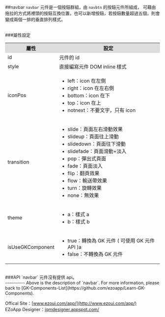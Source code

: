 ##navbar
`navbar` 元件是一個按鈕群組，由 `navbtn` 的按鈕元件所組成， 可藉由拖拉的方式將裡頭的按鈕互換位置，也可以新增按鈕，若按鈕數量超過五個，則會變成兩個一排的垂直排列樣式。 

<br/>
###屬性設定
<table>

<tr>
<th style="background:#ddd;">屬性</th>
<th style="background:#ddd;">設定</th>
</tr>

<tr>
<td>id</td>
<td>元件的 id</td>
</tr>

<tr>
<td>style</td>
<td>直接編寫元件 DOM inline 樣式</td>
</tr>

<tr>
<td>iconPos</td>
<td><ul>
<li>left：icon 在左側</li>
<li>right：icon 在左右側</li>
<li>bottom：icon 在下</li>
<li>top：icon 在上</li>
<li>notnext：不要文字，只有 icon</li>
</ul></td>
</tr>

<tr>
<td>transition</td>
<td><ul>
<li>slide：頁面左右滑動效果</li>
<li>slideup：頁面往上滑動</li>
<li>slidedown：頁面往下滑動</li>
<li>slidefade：頁面滑動+淡入</li>
<li>pop：彈出式頁面</li>
<li>fade：頁面淡入</li>
<li>flip：翻頁效果</li>
<li>flow：輸送帶效果</li>
<li>turn：旋轉效果</li>
<li>none：無效果</li>
</ul></td>
</tr>

<tr>
<td>theme</td>
<td><ul>
<li>a：樣式 a</li>
<li>b：樣式 b</li>
</ul></td>
</tr>

<tr>
<td>isUseGKComponent</td>
<td><ul>
<li>true：轉換為 GK 元件 ( 可使用 GK 元件 API )a</li>
<li>false：不轉換為 GK 元件</li>
</ul></td>
</tr>

</table>

<br/>
###API
`navbar` 元件沒有提供 api。


<br/>
----------
Above is the description of `navbar`. For more information, please back to [GK-Components-List](https://github.com/ezoapp/Learn-GK-Components).

Offical Site：[www.ezoui.com/app/](http://www.ezoui.com/app/)  
EZoApp Designer：[jqmdesigner.appspot.com/](http://jqmdesigner.appspot.com/)




